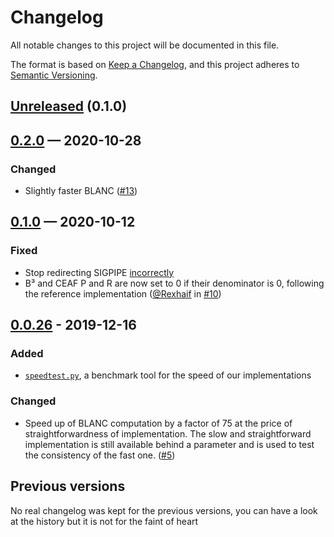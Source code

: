 Changelog
=========

All notable changes to this project will be documented in this file.

The format is based on [Keep a Changelog](https://keepachangelog.com/en/1.0.0/), and this project
adheres to [Semantic Versioning](https://semver.org/spec/v2.0.0.html).

## [Unreleased] (0.1.0)

[Unreleased]: https://github.com/loicgrobol/scorch/compare/v0.2.0...HEAD

## [0.2.0] — 2020-10-28

[0.2.0]: https://github.com/loicgrobol/scorch/compare/v0.1.0...v0.2.0

### Changed

- Slightly faster BLANC ([#13](https://github.com/LoicGrobol/scorch/pull/13))

## [0.1.0] — 2020-10-12

[0.1.0]: https://github.com/loicgrobol/scorch/compare/v0.0.26...v0.1.0

### Fixed

- Stop redirecting SIGPIPE
  [incorrectly](https://docs.python.org/3/library/signal.html#note-on-sigpipe)
- B³ and CEAF P and R are now set to 0 if their denominator is 0, following the reference implementation ([@Rexhaif](https://github.com/Rexhaif) in [#10](https://github.com/LoicGrobol/scorch/pull/10))

## [0.0.26] - 2019-12-16

[0.0.26]: https://github.com/loicgrobol/scorch/compare/v0.0.25...v0.0.26

### Added

- [`speedtest.py`](/tests/speedtest.py), a benchmark tool for the speed of our implementations

### Changed

- Speed up of BLANC computation by a factor of 75 at the price of straightforwardness of
  implementation. The slow and straightforward implementation is still available behind a parameter
  and is used to test the consistency of the fast one.
  ([#5](https://github.com/LoicGrobol/scorch/pull/5))

## Previous versions

No real changelog was kept for the previous versions, you can have a look at the history but it is
not for the faint of heart
